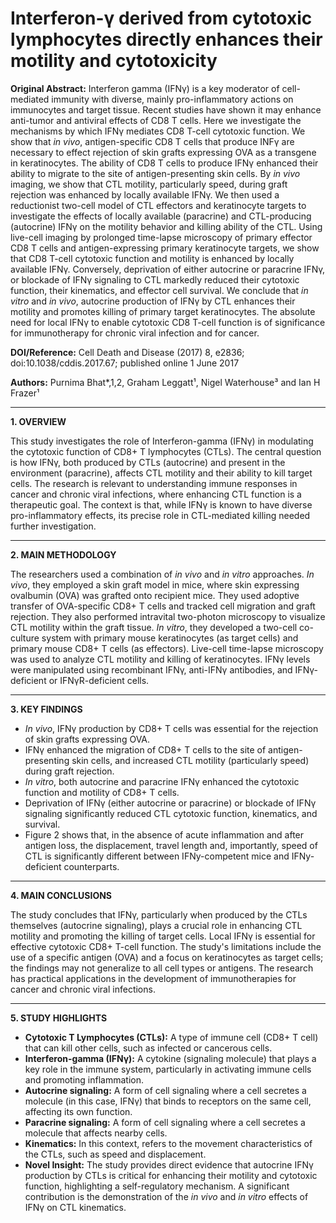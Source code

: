 # Interferon-γ derived from cytotoxic lymphocytes directly enhances their motility and cytotoxicity

**Original Abstract:** Interferon gamma (IFNγ) is a key moderator of cell-mediated immunity with diverse, mainly pro-inflammatory actions on immunocytes and target tissue. Recent studies have shown it may enhance anti-tumor and antiviral effects of CD8 T cells. Here we investigate the mechanisms by which IFNγ mediates CD8 T-cell cytotoxic function. We show that *in vivo*, antigen-specific CD8 T cells that produce INFγ are necessary to effect rejection of skin grafts expressing OVA as a transgene in keratinocytes. The ability of CD8 T cells to produce IFNγ enhanced their ability to migrate to the site of antigen-presenting skin cells. By *in vivo* imaging, we show that CTL motility, particularly speed, during graft rejection was enhanced by locally available IFNγ. We then used a reductionist two-cell model of CTL effectors and keratinocyte targets to investigate the effects of locally available (paracrine) and CTL-producing (autocrine) IFNγ on the motility behavior and killing ability of the CTL. Using live-cell imaging by prolonged time-lapse microscopy of primary effector CD8 T cells and antigen-expressing primary keratinocyte targets, we show that CD8 T-cell cytotoxic function and motility is enhanced by locally available IFNγ. Conversely, deprivation of either autocrine or paracrine IFNγ, or blockade of IFNγ signaling to CTL markedly reduced their cytotoxic function, their kinematics, and effector cell survival. We conclude that *in vitro* and *in vivo*, autocrine production of IFNγ by CTL enhances their motility and promotes killing of primary target keratinocytes. The absolute need for local IFNγ to enable cytotoxic CD8 T-cell function is of significance for immunotherapy for chronic viral infection and for cancer.

**DOI/Reference:** Cell Death and Disease (2017) 8, e2836; doi:10.1038/cddis.2017.67; published online 1 June 2017

**Authors:** Purnima Bhat*,1,2, Graham Leggatt¹, Nigel Waterhouse³ and Ian H Frazer¹

---

**1. OVERVIEW**

This study investigates the role of Interferon-gamma (IFNγ) in modulating the cytotoxic function of CD8+ T lymphocytes (CTLs). The central question is how IFNγ, both produced by CTLs (autocrine) and present in the environment (paracrine), affects CTL motility and their ability to kill target cells. The research is relevant to understanding immune responses in cancer and chronic viral infections, where enhancing CTL function is a therapeutic goal. The context is that, while IFNγ is known to have diverse pro-inflammatory effects, its precise role in CTL-mediated killing needed further investigation.

---

**2. MAIN METHODOLOGY**

The researchers used a combination of *in vivo* and *in vitro* approaches. *In vivo*, they employed a skin graft model in mice, where skin expressing ovalbumin (OVA) was grafted onto recipient mice.  They used adoptive transfer of OVA-specific CD8+ T cells and tracked cell migration and graft rejection.  They also performed intravital two-photon microscopy to visualize CTL motility within the graft tissue.  *In vitro*, they developed a two-cell co-culture system with primary mouse keratinocytes (as target cells) and primary mouse CD8+ T cells (as effectors). Live-cell time-lapse microscopy was used to analyze CTL motility and killing of keratinocytes.  IFNγ levels were manipulated using recombinant IFNγ, anti-IFNγ antibodies, and IFNγ-deficient or IFNγR-deficient cells.

---

**3. KEY FINDINGS**

*   *In vivo*, IFNγ production by CD8+ T cells was essential for the rejection of skin grafts expressing OVA.
*   IFNγ enhanced the migration of CD8+ T cells to the site of antigen-presenting skin cells, and increased CTL motility (particularly speed) during graft rejection.
*   *In vitro*, both autocrine and paracrine IFNγ enhanced the cytotoxic function and motility of CD8+ T cells.
*   Deprivation of IFNγ (either autocrine or paracrine) or blockade of IFNγ signaling significantly reduced CTL cytotoxic function, kinematics, and survival.
*   Figure 2 shows that, in the absence of acute inflammation and after antigen loss, the displacement, travel length and, importantly, speed of CTL is significantly different between IFNy-competent mice and IFNy-deficient counterparts.

---

**4. MAIN CONCLUSIONS**

The study concludes that IFNγ, particularly when produced by the CTLs themselves (autocrine signaling), plays a crucial role in enhancing CTL motility and promoting the killing of target cells. Local IFNγ is essential for effective cytotoxic CD8+ T-cell function. The study's limitations include the use of a specific antigen (OVA) and a focus on keratinocytes as target cells; the findings may not generalize to all cell types or antigens.  The research has practical applications in the development of immunotherapies for cancer and chronic viral infections.

---

**5. STUDY HIGHLIGHTS**

*   **Cytotoxic T Lymphocytes (CTLs):**  A type of immune cell (CD8+ T cell) that can kill other cells, such as infected or cancerous cells.
*   **Interferon-gamma (IFNγ):** A cytokine (signaling molecule) that plays a key role in the immune system, particularly in activating immune cells and promoting inflammation.
*   **Autocrine signaling:**  A form of cell signaling where a cell secretes a molecule (in this case, IFNγ) that binds to receptors on the same cell, affecting its own function.
*   **Paracrine signaling:** A form of cell signaling where a cell secretes a molecule that affects nearby cells.
*   **Kinematics:** In this context, refers to the movement characteristics of the CTLs, such as speed and displacement.
*   **Novel Insight:** The study provides direct evidence that autocrine IFNγ production by CTLs is critical for enhancing their motility and cytotoxic function, highlighting a self-regulatory mechanism. A significant contribution is the demonstration of the *in vivo* and *in vitro* effects of IFNγ on CTL kinematics.